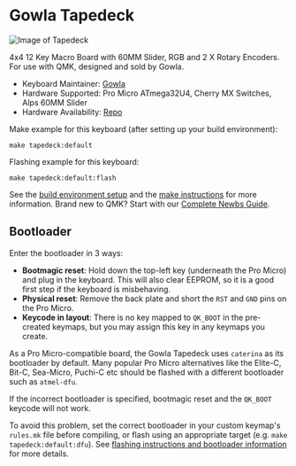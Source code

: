 # Gowla Tapedeck

![Image of Tapedeck](https://i.ibb.co/R3JVMjM/tapedeck.jpg)

4x4 12 Key Macro Board with 60MM Slider, RGB and 2 X Rotary Encoders. For use with QMK, designed and sold by Gowla.

* Keyboard Maintainer: [Gowla](https://github.com/SamGowland/)
* Hardware Supported: Pro Micro ATmega32U4, Cherry MX Switches, Alps 60MM Slider
* Hardware Availability: [Repo](https://github.com/SamGowland/Gowla-Macro-Boards)

Make example for this keyboard (after setting up your build environment):

    make tapedeck:default
    
Flashing example for this keyboard:

    make tapedeck:default:flash

See the [build environment setup](https://docs.qmk.fm/#/getting_started_build_tools) and the [make instructions](https://docs.qmk.fm/#/getting_started_make_guide) for more information. Brand new to QMK? Start with our [Complete Newbs Guide](https://docs.qmk.fm/#/newbs).

## Bootloader

Enter the bootloader in 3 ways:

* **Bootmagic reset**: Hold down the top-left key (underneath the Pro Micro) and plug in the keyboard. This will also clear EEPROM, so it is a good first step if the keyboard is misbehaving.
* **Physical reset**: Remove the back plate and short the `RST` and `GND` pins on the Pro Micro.
* **Keycode in layout**: There is no key mapped to `QK_BOOT` in the pre-created keymaps, but you may assign this key in any keymaps you create.

As a Pro Micro-compatible board, the Gowla Tapedeck uses `caterina` as its bootloader by default. Many popular Pro Micro alternatives like the Elite-C, Bit-C, Sea-Micro, Puchi-C etc should be flashed with a different bootloader such as `atmel-dfu`.

If the incorrect bootloader is specified, bootmagic reset and the `QK_BOOT` keycode will not work.

To avoid this problem, set the correct bootloader in your custom keymap's `rules.mk` file before compiling, or flash using an appropriate target (e.g. `make tapedeck:default:dfu`). See [flashing instructions and bootloader information](https://docs.qmk.fm/#/flashing) for more details.
